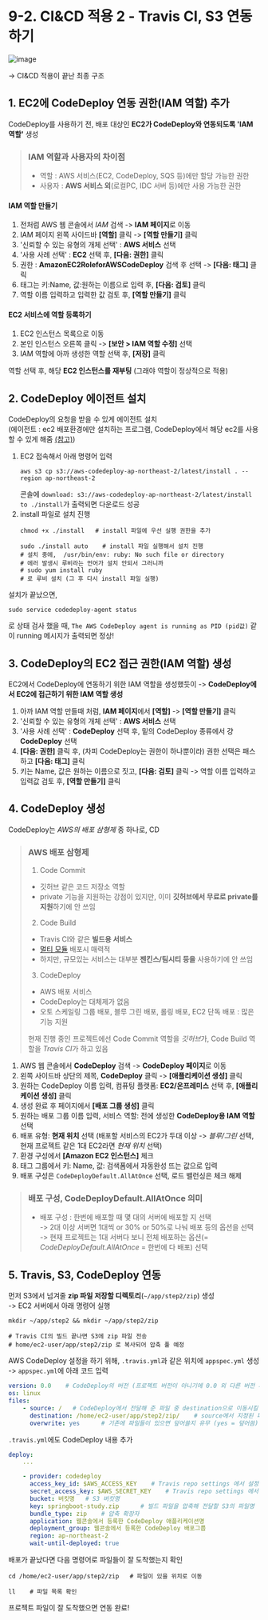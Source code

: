 # 9-2. CI&CD 적용 2 - Travis CI, S3 연동하기

![image](https://user-images.githubusercontent.com/48408417/111033906-ac6fe400-8456-11eb-9672-6e59fef14bf0.png)  

-> CI&CD 적용이 끝난 최종 구조

## 1. EC2에 CodeDeploy 연동 권한(IAM 역할) 추가 

CodeDeploy를 사용하기 전, 배포 대상인 **EC2가 CodeDeploy와 연동되도록 'IAM 역할'** 생성

> ### IAM 역할과 사용자의 차이점
>
> - 역할 : AWS 서비스(EC2, CodeDeploy, SQS 등)에만 할당 가능한 권한
> - 사용자 : **AWS 서비스 외**(로컬PC, IDC 서버 등)에만 사용 가능한 권한

#### IAM 역할 만들기

1. 전처럼 AWS 웹 콘솔에서 *IAM* 검색 -> **IAM 페이지**로 이동
2. IAM 페이지 왼쪽 사이드바 **[역할]** 클릭 -> **[역할 만들기]** 클릭
3. '신뢰할 수 있는 유형의 개체 선택' : **AWS 서비스** 선택
4. '사용 사례 선택' : **EC2** 선택 후, **[다음: 권한]** 클릭
5. 권한 : **AmazonEC2RoleforAWSCodeDeploy** 검색 후 선택 -> **[다음: 태그]** 클릭
6. 태그는 키:Name, 값:원하는 이름으로 입력 후, **[다음: 검토]** 클릭
7. 역할 이름 입력하고 입력한 값 검토 후, **[역할 만들기]** 클릭

#### EC2 서비스에 역할 등록하기

1. EC2 인스턴스 목록으로 이동
2. 본인 인스턴스 오른쪽 클릭 -> **[보안 > IAM 역할 수정]** 선택
3. IAM 역할에 아까 생성한 역할 선택 후, **[저장]** 클릭

역할 선택 후, 해당 **EC2 인스턴스를 재부팅** (그래야 역할이 정상적으로 적용)  


## 2. CodeDeploy 에이전트 설치

CodeDeploy의 요청을 받을 수 있게 에이전트 설치    
(에이전트 : ec2 배포환경에만 설치하는 프로그램, CodeDeploy에서 해당 ec2를 사용할 수 있게 해줌 [(참고)](https://galid1.tistory.com/745))

1. EC2 접속해서 아래 명령어 입력
    ```shell script
    aws s3 cp s3://aws-codedeploy-ap-northeast-2/latest/install . --region ap-northeast-2
    ```
    콘솔에 ```download: s3://aws-codedeploy-ap-northeast-2/latest/install to ./install```가 출력되면 다운로드 성공
2. install 파일로 설치 진행
    ```shell script
    chmod +x ./install   # install 파일에 우선 실행 권한을 추가
    
    sudo ./install auto    # install 파일 실행해서 설치 진행
    # 설치 중에,  /usr/bin/env: ruby: No such file or directory
    # 에러 발생시 루비라는 언어가 설치 안되서 그러니까
    # sudo yum install ruby
    # 로 루비 설치 (그 후 다시 install 파일 실행)
    ```

설치가 끝났으면,  
```shell script
sudo service codedeploy-agent status
```
로 상태 검사 했을 때, ```The AWS CodeDeploy agent is running as PID (pid값)``` 같이 running 메시지가 출력되면 정상!


## 3. CodeDeploy의 EC2 접근 권한(IAM 역할) 생성 

EC2에서 CodeDeploy에 연동하기 위한 IAM 역할을 생성했듯이 -> **CodeDeploy에서 EC2에 접근하기 위한 IAM 역할 생성**  

1. 아까 IAM 역할 만들때 처럼, **IAM 페이지**에서 **[역할]** -> **[역할 만들기]** 클릭
2. '신뢰할 수 있는 유형의 개체 선택' : **AWS 서비스** 선택
3. '사용 사례 선택' : **CodeDeploy** 선택 후, 밑의 CodeDeploy 종류에서 걍 **CodeDeploy** 선택
4. **[다음: 권한]** 클릭 후, (차피 CodeDeploy는 권한이 하나뿐이라) 권한 선택은 패스하고 **[다음: 태그]** 클릭
5. 키는 Name, 값은 원하는 이름으로 짓고, **[다음: 검토]** 클릭 -> 역할 이름 입력하고 입력값 검토 후, **[역할 만들기]** 클릭


## 4. CodeDeploy 생성

CodeDeploy는 *AWS의 배포 삼형제* 중 하나로, CD

> ### AWS 배포 삼형제
> 
> 1. Code Commit 
>   - 깃허브 같은 코드 저장소 역할
>   - private 기능을 지원하는 강점이 있지만, 이미 **깃허브에서 무료로 private를 지원**하기에 안 쓰임
> 2. Code Build
>   - Travis CI와 같은 **빌드용 서비스**
>   - [멀티 모듈](https://woowabros.github.io/study/2019/07/01/multi-module.html) 배포시 매력적
>   - 하지만, 규모있는 서비스는 대부분 **젠킨스/팀시티 등을** 사용하기에 안 쓰임
> 3. CodeDeploy
>   - AWS 배포 서비스
>   - CodeDeploy는 대체제가 없음
>   - 오토 스케일링 그룹 배포, 블루 그린 배포, 롤링 배포, EC2 단독 배포 : 많은 기능 지원
> 
> 현재 진행 중인 프로젝트에선 Code Commit 역할을 *깃허브*가, Code Build 역할을 *Travis CI*가 하고 있음  

1. AWS 웹 콘솔에서 **CodeDeploy** 검색 -> **CodeDeploy 페이지**로 이동
2. 왼쪽 사이드바 상단의 제목, **CodeDeploy** 클릭 -> **[애플리케이션 생성]** 클릭
3. 원하는 CodeDeploy 이름 입력, 컴퓨팅 플랫폼: **EC2/온프레미스** 선택 후, **[애플리케이션 생성]** 클릭 
4. 생성 완료 후 페이지에서 **[배포 그룹 생성]** 클릭
5. 원하는 배포 그룹 이름 입력, 서비스 역할: 전에 생성한 **CodeDeploy용 IAM 역할** 선택
6. 배포 유형: **현재 위치** 선택 (배포할 서비스의 EC2가 두대 이상 -> *블루/그린* 선택, 현재 프로젝트 같은 1대 EC2라면 *현재 위치* 선택)
7. 환경 구성에서 **[Amazon EC2 인스턴스]** 체크
8. 태그 그룹에서 키: Name, 값: 검색폼에서 자동완성 뜨는 값으로 입력
9. 배포 구성은 ```CodeDeployDefault.AllAtOnce``` 선택, 로드 밸런싱은 체크 해제

> ### 배포 구성, CodeDeployDefault.AllAtOnce 의미
>
> - 배포 구성 : 한번에 배포할 때 몇 대의 서버에 배포할 지 선택    
>   -> 2대 이상 서버면 1대씩 or 30% or 50%로 나눠 배포 등의 옵션을 선택  
>   -> 현재 프로젝트는 1대 서버다 보니 전체 배포하는 옵션(= *CodeDeployDefault.AllAtOnce* = 한번에 다 배포) 선택  


## 5. Travis, S3, CodeDeploy 연동

먼저 S3에서 넘겨줄 **zip 파일 저장할 디렉토리**(```~/app/step2/zip```) 생성  
-> EC2 서버에서 아래 명령어 실행
```shell script
mkdir ~/app/step2 && mkdir ~/app/step2/zip

# Travis CI의 빌드 끝나면 S3에 zip 파일 전송 
# home/ec2-user/app/step2/zip 로 복사되어 압축 풀 예정 
```

AWS CodeDeploy 설정을 하기 위해, ```.travis.yml```과 같은 위치에 ```appspec.yml``` 생성  
-> ```appspec.yml```에 아래 코드 입력
```yaml
version: 0.0    # CodeDeploy의 버전 (프로젝트 버전이 아니기에 0.0 외 다른 버전 사용시 오류 발생)
os: linux
files:
    - source: /   # CodeDeploy에서 전달해 준 파일 중 destination으로 이동시킬 대상 지정 (루트 경로(/) = 전체 파일)
      destination: /home/ec2-user/app/step2/zip/    # source에서 지정된 파일을 받을 위치 
      overwrite: yes      # 기존에 파일들이 있으면 덮어쓸지 유무 (yes = 덮어씀)
```

```.travis.yml```에도 CodeDeploy 내용 추가
```yaml
deploy:
    ...

    - provider: codedeploy
      access_key_id: $AWS_ACCESS_KEY    # Travis repo settings 에서 설정한 값
      secret_access_key: $AWS_SECRET_KEY    # Travis repo settings 에서 설정한 값
      bucket: 버킷명   # S3 버킷명
      key: springboot-study.zip      # 빌드 파일을 압축해 전달할 S3의 파일명
      bundle_type: zip    # 압축 확장자
      application: 웹콘솔에서 등록한 CodeDeploy 애플리케이션명
      deployment_group: 웹콘솔에서 등록한 CodeDeploy 배포그룹
      region: ap-northeast-2
      wait-until-deployed: true
```

배포가 끝났다면 다음 명령어로 파일들이 잘 도착했는지 확인
```shell script
cd /home/ec2-user/app/step2/zip   # 파일이 있을 위치로 이동

ll    # 파일 목록 확인
```
프로젝트 파일이 잘 도착했으면 연동 완료!
